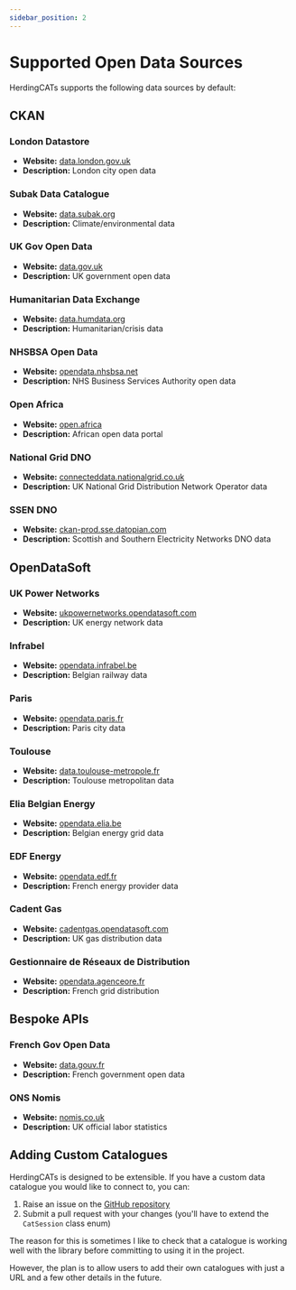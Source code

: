 ```yaml
---
sidebar_position: 2
---
```


# Supported Open Data Sources

HerdingCATs supports the following data sources by default:

<div className="catalogueSection" style={{backgroundColor: '#282828', padding: '16px', borderRadius: '8px', marginBottom: '20px', boxShadow: '0 4px 8px rgba(0,0,0,0.3)', borderLeft: '4px solid #5e9dd5'}}>

## CKAN

### London Datastore

- **Website:** [data.london.gov.uk](https://data.london.gov.uk)
- **Description:** London city open data

### Subak Data Catalogue

- **Website:** [data.subak.org](https://data.subak.org)
- **Description:** Climate/environmental data

### UK Gov Open Data

- **Website:** [data.gov.uk](https://data.gov.uk)
- **Description:** UK government open data

### Humanitarian Data Exchange

- **Website:** [data.humdata.org](https://data.humdata.org)
- **Description:** Humanitarian/crisis data

### NHSBSA Open Data

- **Website:** [opendata.nhsbsa.net](https://opendata.nhsbsa.net)
- **Description:** NHS Business Services Authority open data

### Open Africa

- **Website:** [open.africa](https://open.africa)
- **Description:** African open data portal

### National Grid DNO

- **Website:** [connecteddata.nationalgrid.co.uk](https://connecteddata.nationalgrid.co.uk)
- **Description:** UK National Grid Distribution Network Operator data

### SSEN DNO

- **Website:** [ckan-prod.sse.datopian.com](https://ckan-prod.sse.datopian.com)
- **Description:** Scottish and Southern Electricity Networks DNO data
</div>

<div className="catalogueSection" style={{backgroundColor: '#282828', padding: '16px', borderRadius: '8px', marginBottom: '20px', boxShadow: '0 4px 8px rgba(0,0,0,0.3)', borderLeft: '4px solid #6abf69'}}>

## OpenDataSoft

### UK Power Networks

- **Website:** [ukpowernetworks.opendatasoft.com](https://ukpowernetworks.opendatasoft.com)
- **Description:** UK energy network data

### Infrabel

- **Website:** [opendata.infrabel.be](https://opendata.infrabel.be)
- **Description:** Belgian railway data

### Paris

- **Website:** [opendata.paris.fr](https://opendata.paris.fr)
- **Description:** Paris city data

### Toulouse

- **Website:** [data.toulouse-metropole.fr](https://data.toulouse-metropole.fr)
- **Description:** Toulouse metropolitan data

### Elia Belgian Energy

- **Website:** [opendata.elia.be](https://opendata.elia.be)
- **Description:** Belgian energy grid data

### EDF Energy

- **Website:** [opendata.edf.fr](https://opendata.edf.fr)
- **Description:** French energy provider data

### Cadent Gas

- **Website:** [cadentgas.opendatasoft.com](https://cadentgas.opendatasoft.com)
- **Description:** UK gas distribution data

### Gestionnaire de Réseaux de Distribution

- **Website:** [opendata.agenceore.fr](https://opendata.agenceore.fr)
- **Description:** French grid distribution
</div>

<div className="catalogueSection" style={{backgroundColor: '#282828', padding: '16px', borderRadius: '8px', marginBottom: '20px', boxShadow: '0 4px 8px rgba(0,0,0,0.3)', borderLeft: '4px solid #d4a05e'}}>

## Bespoke APIs

### French Gov Open Data

- **Website:** [data.gouv.fr](https://data.gouv.fr)
- **Description:** French government open data

### ONS Nomis

- **Website:** [nomis.co.uk](https://nomis.co.uk)
- **Description:** UK official labor statistics
</div>

<div className="catalogueSection" style={{backgroundColor: '#282828', padding: '16px', borderRadius: '8px', marginBottom: '20px', boxShadow: '0 4px 8px rgba(0,0,0,0.3)', borderLeft: '4px solid #d4838f'}}>

## Adding Custom Catalogues

HerdingCATs is designed to be extensible. If you have a custom data catalogue you would like to connect to, you can:

1. Raise an issue on the [GitHub repository](https://github.com/chriscarlon/herding-cats/issues)
2. Submit a pull request with your changes (you'll have to extend the `CatSession` class enum)

The reason for this is sometimes I like to check that a catalogue is working well with the library before committing to using it in the project.

However, the plan is to allow users to add their own catalogues with just a URL and a few other details in the future.

</div>
